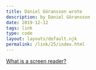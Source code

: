 ```yaml
---
title: Daniel Göransson wrote
description: by Daniel Göransson
date: 2019-12-12
tags: link
type: code
layout: layouts/default.njk
permalink: /link/25/index.html
---
```


[What is a screen reader?](https://axesslab.com/what-is-a-screen-reader/)
